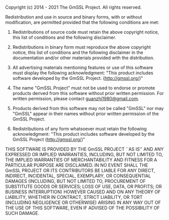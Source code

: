
Copyright (c) 2014 - 2021 The GmSSL Project.  All rights reserved.

Redistribution and use in source and binary forms, with or without
modification, are permitted provided that the following conditions
are met:

1. Redistributions of source code must retain the above copyright
   notice, this list of conditions and the following disclaimer.

2. Redistributions in binary form must reproduce the above copyright
   notice, this list of conditions and the following disclaimer in
   the documentation and/or other materials provided with the
   distribution.

3. All advertising materials mentioning features or use of this
   software must display the following acknowledgment:
   "This product includes software developed by the GmSSL Project.
   (http://gmssl.org/)"

4. The name "GmSSL Project" must not be used to endorse or promote
   products derived from this software without prior written
   permission. For written permission, please contact
   guanzhi1980@gmail.com.

5. Products derived from this software may not be called "GmSSL"
   nor may "GmSSL" appear in their names without prior written
   permission of the GmSSL Project.

6. Redistributions of any form whatsoever must retain the following
   acknowledgment:
   "This product includes software developed by the GmSSL Project
   (http://gmssl.org/)"

THIS SOFTWARE IS PROVIDED BY THE GmSSL PROJECT ``AS IS'' AND ANY
EXPRESSED OR IMPLIED WARRANTIES, INCLUDING, BUT NOT LIMITED TO, THE
IMPLIED WARRANTIES OF MERCHANTABILITY AND FITNESS FOR A PARTICULAR
PURPOSE ARE DISCLAIMED.  IN NO EVENT SHALL THE GmSSL PROJECT OR
ITS CONTRIBUTORS BE LIABLE FOR ANY DIRECT, INDIRECT, INCIDENTAL,
SPECIAL, EXEMPLARY, OR CONSEQUENTIAL DAMAGES (INCLUDING, BUT
NOT LIMITED TO, PROCUREMENT OF SUBSTITUTE GOODS OR SERVICES;
LOSS OF USE, DATA, OR PROFITS; OR BUSINESS INTERRUPTION)
HOWEVER CAUSED AND ON ANY THEORY OF LIABILITY, WHETHER IN CONTRACT,
STRICT LIABILITY, OR TORT (INCLUDING NEGLIGENCE OR OTHERWISE)
ARISING IN ANY WAY OUT OF THE USE OF THIS SOFTWARE, EVEN IF ADVISED
OF THE POSSIBILITY OF SUCH DAMAGE.
